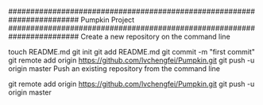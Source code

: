 ########################################################################
							Pumpkin Project 
########################################################################
Create a new repository on the command line

touch README.md
git init
git add README.md
git commit -m "first commit"
git remote add origin https://github.com/lvchengfei/Pumpkin.git
git push -u origin master
Push an existing repository from the command line

git remote add origin https://github.com/lvchengfei/Pumpkin.git
git push -u origin master